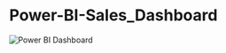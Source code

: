 # Power-BI-Sales_Dashboard
![Power BI Dashboard](https://github.com/singhaniyagithub/Power-BI-Sales_Dashboard/assets/91447416/97688abf-5077-4d5d-b663-d8f6d8e77479)
